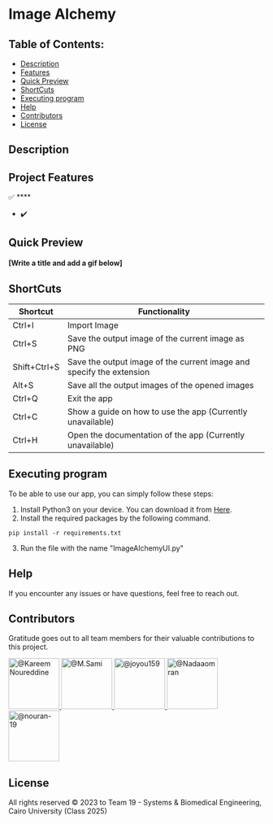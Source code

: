 # Image Alchemy


## Table of Contents:
- [Description](#description)
- [Features](#project-features)
- [Quick Preview](#quick-preview)
- [ShortCuts](#short_cuts)
- [Executing program](#executing-program)
- [Help](#help)
- [Contributors](#contributors)
- [License](#license)

## Description


## Project Features
:white_check_mark: ****
- :heavy_check_mark: 

## Quick Preview

#### [Write a title and add a gif below]

## ShortCuts
<center>

| Shortcut | Functionality |
|----------|---------------|
| Ctrl+I   | Import Image          |
| Ctrl+S   | Save the output image of the current image as PNG         |
| Shift+Ctrl+S   | Save the output image of the current image and specify the extension          |
| Alt+S   | Save all the output images of the opened images          |
| Ctrl+Q  | Exit the app |
| Ctrl+C  | Show a guide on how to use the app (Currently unavailable) |
| Ctrl+H  | Open the documentation of the app (Currently unavailable) |

</center>

## Executing program

To be able to use our app, you can simply follow these steps:
1. Install Python3 on your device. You can download it from <a href="https://www.python.org/downloads/">Here</a>.
2. Install the required packages by the following command.
```
pip install -r requirements.txt
```
3. Run the file with the name "ImageAlchemyUI.py"

## Help

If you encounter any issues or have questions, feel free to reach out.

## Contributors

Gratitude goes out to all team members for their valuable contributions to this project.

<div align="left">
  <a href="https://github.com/cln-Kafka">
    <img src="https://avatars.githubusercontent.com/u/100665578?v=4" width="100px" alt="@Kareem Noureddine">
  </a>
  <a href="https://github.com/MuhammadSamiAhmad">
    <img src="https://avatars.githubusercontent.com/u/101589634?v=4" width="100px" alt="@M.Sami">
  </a>
  <a href="https://github.com/joyou159">
    <img src="https://avatars.githubusercontent.com/u/85418161?v=4" width="100px" alt="@joyou159">
  </a>
  <a href="https://github.com/Nadaaomran">
    <img src="https://avatars.githubusercontent.com/u/104179154?v=4" width="100px" alt="@Nadaaomran">
  </a>
  <a href="https://github.com/nouran-19">
    <img src="https://avatars.githubusercontent.com/u/99448829?v=4" width="100px" alt="@nouran-19">
  </a>
</div>

## License

All rights reserved © 2023 to Team 19 - Systems & Biomedical Engineering, Cairo University (Class 2025)
